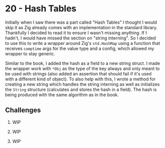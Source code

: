# 20 - Hash Tables

Initially when I saw there was a part called "Hash Tables" I thought I would skip it as Zig already comes with an implementation in the standard library. Thankfully I decided to read it to ensure I wasn't missing anything. If I hadn't, I would have missed the section on "string interning". So I decided to use this to write a wrapper around Zig's `std.HashMap` using a function that receives `comptime` args for the value type and a config, which allowed my wrapper to stay generic. 

Similar to the book, I added the hash as a field to a new string struct. I made the wrapper work with `*Obj` as the type of the key always and only meant to be used with strings (also added an assertion that should fail if it's used with a different kind of object). To also help with this, I wrote a method for creating a new string which handles the string interning as well as initializes the `String` structure (calculates and stores the hash in a field). The hash is being produced with the same algorithm as in the book.

## Challenges

1. WIP

2. WIP

3. WIP
